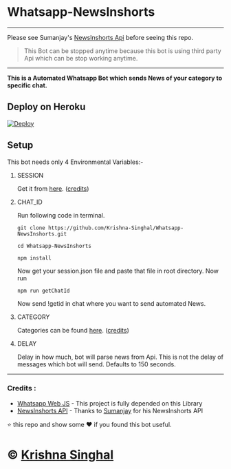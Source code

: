 # Whatsapp-NewsInshorts

---
Please see Sumanjay's [NewsInshorts Api](https://github.com/cyberboysumanjay/Inshorts-News-API "NewsInshorts Api") before seeing this repo.

> This Bot can be stopped anytime because this bot is using third party Api which can be stop working anytime.

---

**This is a Automated Whatsapp Bot which sends News of your category to specific chat.**

## Deploy on Heroku
 
[![Deploy](https://www.herokucdn.com/deploy/button.svg)](https://heroku.com/deploy?template=https://github.com/Krishna-Singhal/Whatsapp-NewsInshorts/tree/master)

## Setup

This bot needs only 4 Environmental Variables:-

1. SESSION

    Get it from [here](https://github.com/tuhinpal/WhatsBot/wiki/Deploy-with-Heroku#1-you-have-to-create-a-whatsapp-session-that-whatsbot-can-start-you-can-do-it-by-cloning-this-repo-and-run-gentokenjs-you-can-follow-these-steps-also-). ([credits](https://github.com/tuhinpal/ "Tuhin Pal"))

2. CHAT_ID

    Run following code in terminal.

    ```shell
    git clone https://github.com/Krishna-Singhal/Whatsapp-NewsInshorts.git

    cd Whatsapp-NewsInshorts

    npm install
    ```

    Now get your session.json file and paste that file in root directory.
    Now run

    ```shell
    npm run getChatId
    ```
    Now send !getid in chat where you want to send automated News.

3. CATEGORY

    Categories can be found [here](https://github.com/cyberboysumanjay/Inshorts-News-API#news-categories). ([credits](https://github.com/cyberboysumanjy "Sumanjay"))

4. DELAY

    Delay in how much, bot will parse news from Api.
    This is not the delay of messages which bot will send. Defaults to 150 seconds.

---

### Credits :

- [Whatsapp Web JS](https://github.com/pedroslopez/whatsapp-web.js/ "Whatsapp Web JS") - This project is fully depended on this Library
- [NewsInshorts API](https://github.com/cyberboysumanjay/Inshorts-News-API "NewsInshorts API") - Thanks to [Sumanjay](https://github.com/cyberboysumanjay "Sumanjay") for his NewsInshorts API

:star: this repo and show some :heart: if you found this bot useful.

# © [Krishna Singhal](https://t.me/Ks_Projects)
